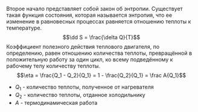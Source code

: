Второе начало представляет собой закон об энтропии. Существует такая функция состояния, которая называется энтропия, что ее изменение в равновесных процессах равняется отношению теплоты к температуре.
$$\dd S = \frac{\delta Q}{T}$$
Коэффициент полезного действия теплового двигателя, по определению, равен отношению количества теплоты, превращённой в положительную работу за один цикл, ко всему подведённому к рабочему телу количеству теплоты.
$$\eta = \frac{Q_1 - Q_2}{Q_1} = 1 - \frac{Q_2}{Q_1}  = \frac A{Q_1}$$
- $Q_1$ - количество теплоты, полученное от нагревателя
- $Q_2$ - количество теплоты, отданное холодильнику
- $A$ - термодинамическая работа
